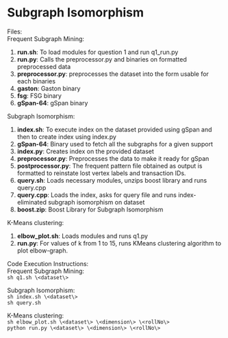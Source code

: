 # Subgraph Isomorphism

Files:<br>
Frequent Subgraph Mining:<br> 
1. **run.sh**: To load modules for question 1 and run q1_run.py
2. **run.py**: Calls the preprocessor.py and binaries on formatted preprocessed data
3. **preprocessor.py**: preprocesses the dataset into the form usable for each binaries
4. **gaston**: Gaston binary
5. **fsg**: FSG binary
6. **gSpan-64**: gSpan binary

Subgraph Isomorphism:<br>
1. **index.sh**: To execute index on the dataset provided using gSpan and then to create index using index.py
2. **gSpan-64**: Binary used to fetch all the subgraphs for a given support
3. **index.py**: Creates index on the provided dataset
4. **preprocessor.py**: Preprocesses the data to make it ready for gSpan
5. **postprocessor.py**: The frequent pattern file obtained as output is formatted to reinstate lost vertex labels and transaction IDs.
6. **query.sh**: Loads necessary modules, unzips boost library and runs query.cpp
7. **query.cpp**: Loads the index, asks for query file and runs index-eliminated subgraph isomorphism on dataset
8. **boost.zip**: Boost Library for Subgraph Isomorphism

K-Means clustering:<br>
1. **elbow_plot.sh**: Loads modules and runs q1.py
2. **run.py**: For values of k from 1 to 15, runs KMeans clustering algorithm to plot elbow-graph.

Code Execution Instructions:<br>
Frequent Subgraph Mining:<br>
`sh q1.sh \<dataset\>`<br>

Subgraph Isomorphism:<br>
`sh index.sh \<dataset\>`<br>
`sh query.sh`<br>

K-Means clustering: <br>
`sh elbow_plot.sh \<dataset\> \<dimension\> \<rollNo\>`<br>
`python run.py \<dataset\> \<dimension\> \<rollNo\>`<br>

